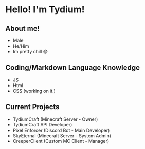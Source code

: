 # Hello! I'm Tydium!

## About me!
- Male
- He/Him
- Im pretty chill 😎

## Coding/Markdown Language Knowledge
- JS
- Html
- CSS (working on it.)

## Current Projects
- TydiumCraft (Minecraft Server - Owner)
- TydiumCraft API Developer)
- Pixel Enforcer (Discord Bot - Main Developer)
- SkyEternal (Minecraft Server - System Admin)
- CreeperClient (Custom MC Client - Manager)

